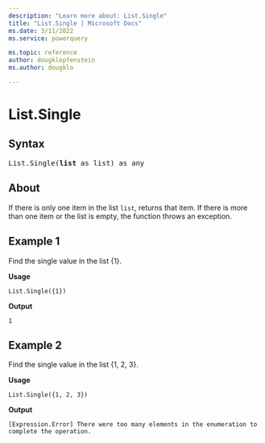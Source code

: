 ```yaml
---
description: "Learn more about: List.Single"
title: "List.Single | Microsoft Docs"
ms.date: 3/11/2022
ms.service: powerquery

ms.topic: reference
author: dougklopfenstein
ms.author: dougklo

---
```

# List.Single

## Syntax

<pre>
List.Single(<b>list</b> as list) as any  
</pre>
  
## About

If there is only one item in the list `list`, returns that item. If there is more than one item or the list is empty, the function throws an exception.

## Example 1

Find the single value in the list {1}.

**Usage**

```powerquery-m
List.Single({1})
```

**Output**

`1`

## Example 2

Find the single value in the list {1, 2, 3}.

**Usage**

```powerquery-m
List.Single({1, 2, 3})
```

**Output**

`[Expression.Error] There were too many elements in the enumeration to complete the operation.`
